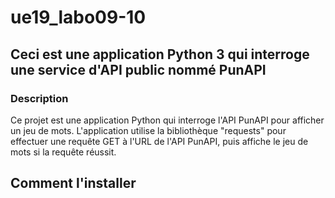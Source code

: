# ue19_labo09-10

## Ceci est une application Python 3 qui interroge une service d'API public nommé PunAPI

### Description

Ce projet est une application Python qui interroge l'API PunAPI pour afficher un jeu de mots. L'application utilise la bibliothèque "requests" pour effectuer une requête GET à l'URL de l'API PunAPI, puis affiche le jeu de mots si la requête réussit.

## Comment l'installer


